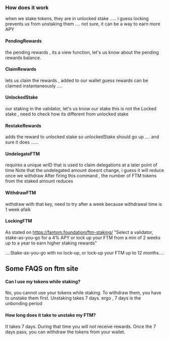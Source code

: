 
### How does it work
when we stake tokens, they are in unlocked stake .....
i guess locking prevents us from unstaking them .... not sure, it can be a way to earn more APY

#### PendingRewards
the pending rewards , its a view function, let's us know about the pending rewards balance.

#### ClaimRewards
lets us claim the rewards , added to our wallet
guess rewards can be claimed instantaneously ....

#### UnlockedStake
our staking in the validator, let's us know our stake
this is not the Locked stake , need to check how its different from unlocked stake

#### RestakeRewards
adds the reward to unlocked stake
so unlockedStake should go up ....
and sure it does ......


#### UndelegateFTM
requires a unique wrID that is used to claim delegations at a later point of time
Note that the undelegated amount doesnt change, i guess it will reduce once we withdraw
After firing this command , the number of FTM tokens from the staked amount reduces

#### WithdrawFTM
withdraw with that key, need to try after a week because withdrawal time is 1 week afaik


#### LockingFTM
As stated on https://fantom.foundation/ftm-staking/
"Select a validator, stake-as-you-go for a 4% APY or lock up your FTM
from a min of 2 weeks up to a year to earn higher staking rewards"

....Stake-as-you-go with no lock-up, or lock-up your FTM up to 12 months....


## Some FAQS on ftm site

#### Can I use my tokens while staking?
No, you cannot use your tokens while staking.
To withdraw them, you have to unstake them first. Unstaking takes 7 days.
ergo , 7 days is the unbonding period

#### How long does it take to unstake my FTM?
It takes 7 days. During that time you will not receive rewards.
Once the 7 days pass, you can withdraw the tokens from your wallet.